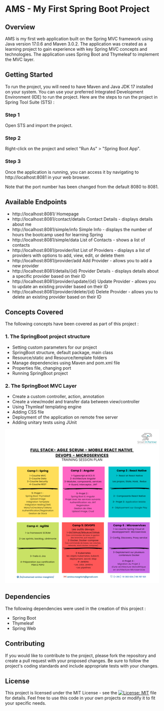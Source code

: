 # AMS - My First Spring Boot Project

## Overview

AMS is my first web application built on the Spring MVC framework using Java version 17.0.6 and Maven 3.0.2. The application was created as a learning project to gain experience with key Spring MVC concepts and technologies. The application uses Spring Boot and Thymeleaf to implement the MVC layer.

## Getting Started

To run the project, you will need to have Maven and Java JDK 17 installed on your system. You can use your preferred Integrated Development Environment (IDE) to run the project. Here are the steps to run the project in Spring Tool Suite (STS) :

### Step 1

Open STS and import the project.

### Step 2

Right-click on the project and select "Run As" > "Spring Boot App".

### Step 3

Once the application is running, you can access it by navigating to http://localhost:8081 in your web browser.

Note that the port number has been changed from the default 8080 to 8081.

## Available Endpoints

- http://localhost:8081/ Homepage
- http://localhost:8081/contact/details Contact Details - displays details about me
- http://localhost:8081/simple/info Simple Info - displays the number of hours the bootcamp used for learning Spring
- http://localhost:8081/simple/data List of Contacts - shows a list of contacts
- http://localhost:8081/provider/list List of Providers - displays a list of providers with options to add, view, edit, or delete them
- http://localhost:8081/provider/add Add Provider - allows you to add a new provider
- http://localhost:8081/details/{id} Provider Details - displays details about a specific provider based on their ID
- http://localhost:8081/provider/update/{id} Update Provider - allows you to update an existing provider based on their ID
- http://localhost:8081/provider/delete/{id} Delete Provider - allows you to delete an existing provider based on their ID

## Concepts Covered

The following concepts have been covered as part of this project :

### 1. The SpringBoot project structure
- Setting custom parameters for our project
- SpringBoot structure, default package, main class
- Resource/static and Resource/template folders
- Manage dependencies using Maven and pom.xml file
- Properties file, changing port
- Running SpringBoot project

### 2. The SpringBoot MVC Layer
- Create a custom controller, action, annotation
- Create a view/model and transfer data between view/controller
- Using Thymleaf templating engine
- Adding CSS file
- Deployment of the application on remote free server
- Adding unitary tests using JUnit

![Plan of the bootcamp](./Plan.png)

## Dependencies

The following dependencies were used in the creation of this project :

- Spring Boot
- Thymeleaf
- Spring Web

## Contributing

If you would like to contribute to the project, please fork the repository and create a pull request with your proposed changes. Be sure to follow the project's coding standards and include appropriate tests with your changes.

## License

This project is licensed under the MIT License - see the [![License: MIT](https://img.shields.io/badge/License-MIT-yellow.svg)](https://opensource.org/licenses/MIT) file for details. Feel free to use this code in your own projects or modify it to fit your specific needs.
